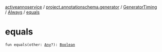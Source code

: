 [activeannoservice](../../../index.md) / [project.annotationschema.generator](../../index.md) / [GeneratorTiming](../index.md) / [Always](index.md) / [equals](./equals.md)

# equals

`fun equals(other: `[`Any`](https://kotlinlang.org/api/latest/jvm/stdlib/kotlin/-any/index.html)`?): `[`Boolean`](https://kotlinlang.org/api/latest/jvm/stdlib/kotlin/-boolean/index.html)